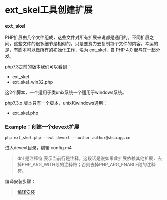 # ext_skel工具创建扩展



### ext_skel

PHP扩展由几个文件组成，这些文件对所有扩展来说都是通用的。不同扩展之间，这些文件的很多细节是相似的，只是要费力去复制每个文件的内容。幸运的是，有脚本可以做所有的初始化工作，名为 ext_skel，自 PHP 4.0 起与其一起分发。

php7.3之前的版本我们可以看到：

- ext_skel
- ext\_skel\_win32.php 

这2个脚本，一个适用于类unix系统一个适用于windows系统。

php7.3.x 版本只有一个脚本，unix和windows通用：

- ext_skel.php


### Example：创建一个devext扩展

```
php ext_skel.php --ext devext --author author@shuaigg.cn
```


进入devext目录，编辑 config.m4

> dnl 是注释符,表示当前行是注释。这段话是说如果此扩展依赖其他扩展，去掉PHP_ARG_WITH段的注释符；否则去掉PHP_ARG_ENABLE段的注释符。

编译安装步骤：

> [编译安装](<2.2.md>)
                     
